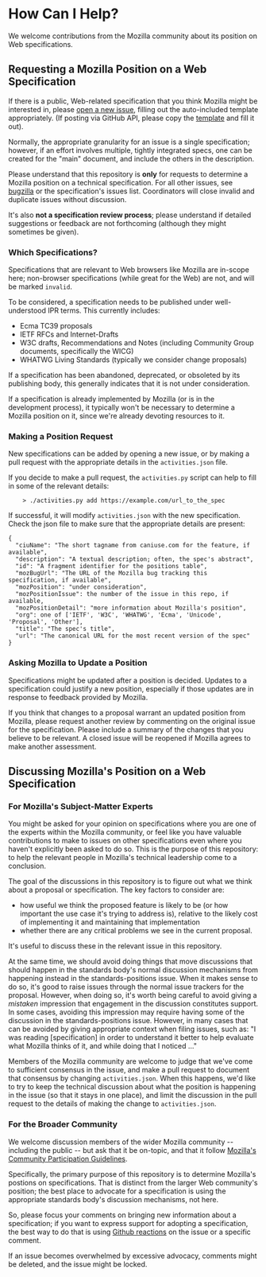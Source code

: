 
# How Can I Help?

We welcome contributions from the Mozilla community about its position on Web specifications.

## Requesting a Mozilla Position on a Web Specification

If there is a public, Web-related specification that you think Mozilla might be interested in,
please 
[open a new issue](https://github.com/mozilla/standards-positions/issues/new), 
filling out the auto-included template appropriately. (If posting via GitHub API, please copy the 
[template](https://github.com/mozilla/standards-positions/blob/master/ISSUE_TEMPLATE.md) 
and fill it out).

Normally, the appropriate granularity for an issue is a single specification; however, if an effort
involves multiple, tightly integrated specs, one can be created for the "main" document, and include
the others in the description.

Please understand that this repository is **only** for requests to determine a Mozilla position on
a technical specification. For all other issues, see [bugzilla](https://bugzilla.mozilla.org) or
the specification's issues list. Coordinators will close invalid and duplicate issues without
discussion.

It's also **not a specification review process**; please understand if detailed suggestions or
feedback are not forthcoming (although they might sometimes be given).

### Which Specifications?

Specifications that are relevant to Web browsers like Mozilla are in-scope here; non-browser
specifications (while great for the Web) are not, and will be marked `invalid`.

To be considered, a specification needs to be published under well-understood IPR terms. This
currently includes:

* Ecma TC39 proposals
* IETF RFCs and Internet-Drafts
* W3C drafts, Recommendations and Notes (including Community Group documents, specifically the WICG)
* WHATWG Living Standards (typically we consider change proposals)

If a specification has been abandoned, deprecated, or obsoleted by its publishing body, this generally
indicates that it is not under consideration.

If a specification is already implemented by Mozilla (or is in the development process), it
typically won't be necessary to determine a Mozilla position on it, since we're already devoting
resources to it.

### Making a Position Request

New specifications can be added by opening a new issue, or by making a pull request with the
appropriate details in the `activities.json` file.

If you decide to make a pull request, the `activities.py` script can help to fill in some of the
relevant details:

```
    > ./activities.py add https://example.com/url_to_the_spec
```

If successful, it will modify `activities.json` with the new specification. Check the json file to make sure that the appropriate details are present:

```
{
  "ciuName": "The short tagname from caniuse.com for the feature, if available",
  "description": "A textual description; often, the spec's abstract",
  "id": "A fragment identifier for the positions table",
  "mozBugUrl": "The URL of the Mozilla bug tracking this specification, if available",
  "mozPosition": "under consideration",
  "mozPositionIssue": the number of the issue in this repo, if available,
  "mozPositionDetail": "more information about Mozilla's position",
  "org": one of ['IETF', 'W3C', 'WHATWG', 'Ecma', 'Unicode', 'Proposal', 'Other'],
  "title": "The spec's title",
  "url": "The canonical URL for the most recent version of the spec"
}
```

### Asking Mozilla to Update a Position

Specifications might be updated after a position is decided. Updates to a
specification could justify a new position, especially if those updates are in
response to feedback provided by Mozilla.

If you think that changes to a proposal warrant an updated position from
Mozilla, please request another review by commenting on the original issue for
the specification. Please include a summary of the changes that you believe to
be relevant. A closed issue will be reopened if Mozilla agrees to make another
assessment.

## Discussing Mozilla's Position on a Web Specification

### For Mozilla's Subject-Matter Experts

You might be asked for your opinion
on specifications where you are one of the experts within the Mozilla community,
or feel like you have valuable contributions to make
to issues on other specifications even where you haven't explicitly been asked to do so.
This is the purpose of this repository:
to help the relevant people in Mozilla's technical leadership come to a conclusion.

The goal of the discussions in this repository is
to figure out what we think about a proposal or specification.
The key factors to consider are:

* how useful we think the proposed feature is likely to be (or how important the use case it's trying to address is), relative to the likely cost of implementing it and maintaining that implementation
* whether there are any critical problems we see in the current proposal.

It's useful to discuss these in the relevant issue in this repository.

At the same time,
we should avoid doing things that move
discussions that should happen in the standards body's normal discussion mechanisms
from happening instead in the standards-positions issue.
When it makes sense to do so,
it's good to raise issues through the normal issue trackers for the proposal.
However, when doing so, it's worth being careful to avoid giving a *mistaken* impression
that engagement in the discussion constitutes support.
In some cases, avoiding this impression may require having some of the discussion in the standards-positions issue.
However, in many cases that can be avoided
by giving appropriate context when filing issues, such as:
"I was reading [specification] in order to understand it better
to help evaluate what Mozilla thinks of it,
and while doing that I noticed ..."

Members of the Mozilla community are
welcome to judge that we've come to sufficient consensus in the issue,
and make a pull request to document that consensus by changing `activities.json`.
When this happens, we'd like to try to keep the technical discussion
about what the position is
happening in the issue
(so that it stays in one place),
and limit the discussion in the pull request
to the details of making the change to `activities.json`.

### For the Broader Community

We welcome discussion members of the wider Mozilla community -- including the public -- but ask
that it be on-topic, and that it follow [Mozilla's Community Participation
Guidelines](https://www.mozilla.org/about/governance/policies/participation/).

Specifically, the primary purpose of this repository is to determine Mozilla's postions on
specifications. That is distinct from the larger Web community's position; the best place to
advocate for a specification is using the appropriate standards body's discussion mechanisms, not
here.

So, please focus your comments on bringing new information about a specification; if you want to
express support for adopting a specification, the best way to do that is using [Github
reactions](https://github.com/blog/2119-add-reactions-to-pull-requests-issues-and-comments) on the
issue or a specific comment.

If an issue becomes overwhelmed by excessive advocacy, comments might be deleted, and the
issue might be locked.
